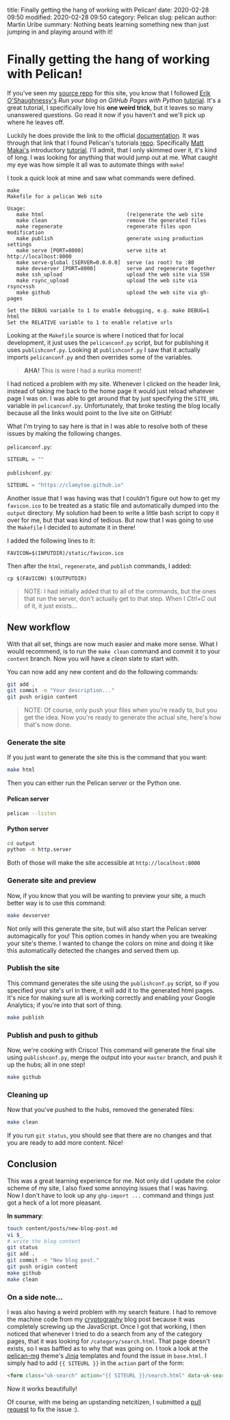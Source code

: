 title: Finally getting the hang of working with Pelican!
date: 2020-02-28 09:50
modified: 2020-02-28 09:50
category: Pelican
slug: pelican
author: Martin Uribe
summary: Nothing beats learning something new than just jumping in and playing around with it!

# Finally getting the hang of working with Pelican!

If you've seen my [source repo](https://github.com/clamytoe/clamytoe.github.io) for this site, you know that I followed [Erik O'Shaughnessy's](https://opensource.com/users/jnyjny) *Run your blog on GitHub Pages with Python* [tutorial]((https://opensource.com/article/19/5/run-your-blog-github-pages-python)).
It's a great tutorial, I specifically love his **one weird trick**, but it leaves so many unanswered questions.
Go read it now if you haven't and we'll pick up where he leaves off.

Luckily he does provide the link to the official [documentation](https://docs.getpelican.com/).
It was through that link that I found Pelican's tutorials [repo](https://github.com/getpelican/pelican/wiki/Tutorials).
Specifically [Matt Makai's](https://www.fullstackpython.com/about-author.html) introductory [tutorial](https://www.fullstackpython.com/blog/generating-static-websites-pelican-jinja2-markdown.html).
I'll admit, that I only skimmed over it, it's kind of long.
I was looking for anything that would jump out at me.
What caught my eye was how simple it all was to automate things with `make`!

I took a quick look at mine and saw what commands were defined.

```
make
Makefile for a pelican Web site                                           
                                                                          
Usage:                                                                    
   make html                           (re)generate the web site          
   make clean                          remove the generated files         
   make regenerate                     regenerate files upon modification 
   make publish                        generate using production settings 
   make serve [PORT=8000]              serve site at http://localhost:8000
   make serve-global [SERVER=0.0.0.0]  serve (as root) to :80    
   make devserver [PORT=8000]          serve and regenerate together      
   make ssh_upload                     upload the web site via SSH        
   make rsync_upload                   upload the web site via rsync+ssh  
   make github                         upload the web site via gh-pages   
                                                                          
Set the DEBUG variable to 1 to enable debugging, e.g. make DEBUG=1 html   
Set the RELATIVE variable to 1 to enable relative urls
```

Looking at the `Makefile` source is where I noticed that for local development, it just uses the `pelicanconf.py` script, but for publishing it uses `publishconf.py`.
Looking at `publishconf.py` I saw that it actually imports `pelicanconf.py` and then overrides some of the variables.

> **AHA!** This is were I had a eurika moment!

I had noticed a problem with my site.
Whenever I clicked on the header link, instead of taking me back to the home page it would just reload whatever page I was on.
I was able to get around that by just specifying the `SITE_URL` variable in `pelicanconf.py`.
Unfortunately, that broke testing the blog locally because all the links would point to the live site on GitHub!

What I'm trying to say here is that in I was able to resolve both of these issues by making the following changes.

`pelicanconf.py`:

```python
SITEURL = ""
```

`publishconf.py`:

```python
SITEURL = "https://clamytoe.github.io"
```

Another issue that I was having was that I couldn't figure out how to get my `favicon.ico` to be treated as a static file and automatically dumped into the `output` directory.
My solution had been to write a little bash script to copy it over for me, but that was kind of tedious.
But now that I was going to use the `Makefile` I decided to automate it in there!

I added the following lines to it:

```make
FAVICON=$(INPUTDIR)/static/favicon.ico
```

Then after the `html`, `regenerate`, and `publish` commands, I added:

```make
cp $(FAVICON) $(OUTPUTDIR)
```

> NOTE: I had initially added that to all of the commands, but the ones that run the server, don't actually get to that step.
When I *Ctrl+C* out of it, it just exists...

## New workflow

With that all set, things are now much easier and make more sense.
What I would recommend, is to run the `make clean` command and commit it to your `content` branch.
Now you will have a *clean* slate to start with.

You can now add any new content and do the following commands:

```zsh
git add .
git commit -m "Your description..."
git push origin content
```

> NOTE: Of course, only push your files when you're ready to, but you get the idea.
Now you're ready to generate the actual site, here's how that's now done.

### Generate the site

If you just want to generate the site this is the command that you want:

```zsh
make html
```

Then you can either run the Pelican server or the Python one.

#### Pelican server

```zsh
pelican --listen
```

#### Python server

```zsh
cd output
python -m http.server
```

Both of those will make the site accessible at `http://localhost:8000`

### Generate site and preview

Now, if you know that you will be wanting to preview your site, a much better way is to use this command:

```zsh
make devserver
```

Not only will this generate the site, but will also start the Pelican server automagically for you!
This option comes in handy when you are tweaking your site's theme.
I wanted to change the colors on mine and doing it like this automatically detected the changes and served them up.

### Publish the site

This command generates the site using the `publishconf.py` script, so if you specified your site's url in there, it will add it to the generated html pages.
It's nice for making sure all is working correctly and enabling your Google Analytics; if you're into that sort of thing.

```zsh
make publish
```

### Publish and push to github

Now, we're cooking with Crisco!
This command will generate the final site using `publishconf.py`, merge the output into your `master` branch, and push it up the hubs; all in one step!

```zsh
make github
```

### Cleaning up

Now that you've pushed to the hubs, removed the generated files:

```zsh
make clean
```

If you run `git status`, you should see that there are no changes and that you are ready to add more content.
Nice!

## Conclusion

This was a great learning experience for me.
Not only did I update the color scheme of my site, I also fixed some annoying issues that I was having.
Now I don't have to look up any `ghp-import ...` command and things just got a heck of a lot more pleasant.

**In summary**:

```zsh
touch content/posts/new-blog-post.md
vi $_
# write the blog content
git status
git add .
git commit -m "New blog post."
git push origin content
make github
make clean
```

### On a side note...

I was also having a weird problem with my search feature.
I had to remove the machine code from my [cryptography](https://clamytoe.github.io/category/cryptography.html) blog post because it was completely screwing up the JavaScript.
Once I got that working, I then noticed that whenever I tried to do a search from any of the category pages, that it was looking for `/category/search.html`.
That page doesn't exists, so I was baffled as to why that was going on.
I took a look at the [pelican-mg](https://github.com/lucachr/pelican-mg) theme's [Jinja](https://palletsprojects.com/p/jinja/) templates and found the issue in `base.html`.
I simply had to add `{{ SITEURL }}` in the `action` part of the form:

```html
<form class="uk-search" action="{{ SITEURL }}/search.html" data-uk-search>
```

Now it works beautifully!

Of course, with me being an upstanding netcitizen, I submitted a [pull request](https://github.com/lucachr/pelican-mg/pull/11) to fix the issue :).
